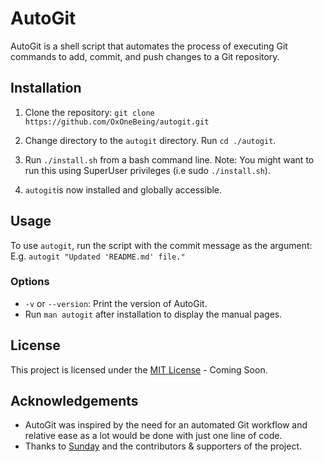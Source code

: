 # AutoGit

AutoGit is a shell script that automates the process of executing Git commands to add, commit, and push changes to a Git repository.

## Installation

1. Clone the repository: `git clone https://github.com/OxOneBeing/autogit.git`

2. Change directory to the `autogit` directory. Run `cd ./autogit`.

3. Run `./install.sh` from a bash command line. Note: You might want to run this using SuperUser privileges (i.e sudo `./install.sh`).

4. `autogit`is now installed and globally accessible.

## Usage

To use `autogit`, run the script with the commit message as the argument:
E.g. `autogit "Updated 'README.md' file."`

### Options

- `-v` or `--version`: Print the version of AutoGit.
- Run `man autogit` after installation to display the manual pages.

## License

This project is licensed under the [MIT License](LICENSE) - Coming Soon.

## Acknowledgements

- AutoGit was inspired by the need for an automated Git workflow and relative ease as a lot would be done with just one line of code.
- Thanks to [Sunday](https://twitter.com/0xOneBeing) and the contributors & supporters of the project.
